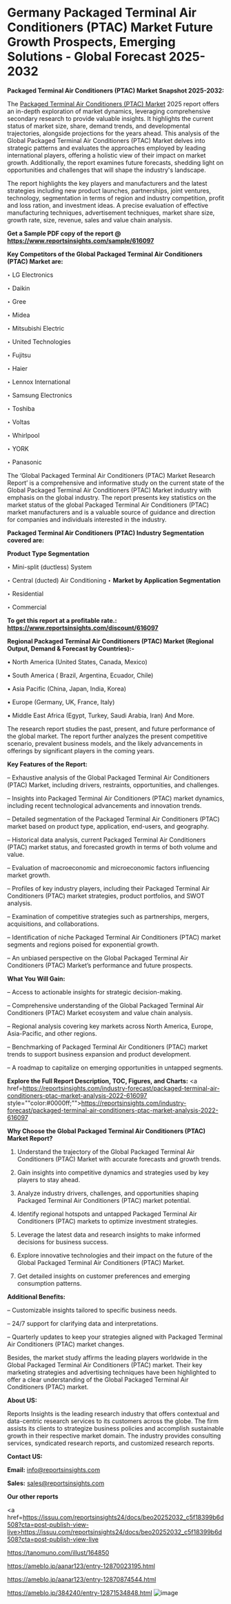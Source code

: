 # Germany Packaged Terminal Air Conditioners (PTAC) Market Future Growth Prospects, Emerging Solutions - Global Forecast 2025-2032

<strong>Packaged Terminal Air Conditioners (PTAC) Market Snapshot 2025-2032:</strong>

The <a href=https://www.reportsinsights.com/sample/616097>Packaged Terminal Air Conditioners (PTAC) Market</a> 2025 report offers an in-depth exploration of market dynamics, leveraging comprehensive secondary research to provide valuable insights. It highlights the current status of market size, share, demand trends, and developmental trajectories, alongside projections for the years ahead. This analysis of the Global Packaged Terminal Air Conditioners (PTAC) Market delves into strategic patterns and evaluates the approaches employed by leading international players, offering a holistic view of their impact on market growth. Additionally, the report examines future forecasts, shedding light on opportunities and challenges that will shape the industry's landscape.

The report highlights the key players and manufacturers and the latest strategies including new product launches, partnerships, joint ventures, technology, segmentation in terms of region and industry competition, profit and loss ration, and investment ideas. A precise evaluation of effective manufacturing techniques, advertisement techniques, market share size, growth rate, size, revenue, sales and value chain analysis.

<strong>Get a Sample PDF copy of the report @ <a href=https://www.reportsinsights.com/sample/616097 style=color:#0000ff;>https://www.reportsinsights.com/sample/616097</a></strong>

<strong>Key Competitors of the Global Packaged Terminal Air Conditioners (PTAC) Market are:</strong>

‣ LG Electronics

‣ Daikin

‣ Gree

‣ Midea

‣ Mitsubishi Electric

‣ United Technologies

‣ Fujitsu

‣ Haier

‣ Lennox International

‣ Samsung Electronics

‣ Toshiba

‣ Voltas

‣ Whirlpool

‣ YORK

‣ Panasonic

The ‘Global Packaged Terminal Air Conditioners (PTAC) Market Research Report’ is a comprehensive and informative study on the current state of the Global Packaged Terminal Air Conditioners (PTAC) Market industry with emphasis on the global industry. The report presents key statistics on the market status of the global Packaged Terminal Air Conditioners (PTAC) market manufacturers and is a valuable source of guidance and direction for companies and individuals interested in the industry.

<strong>Packaged Terminal Air Conditioners (PTAC) Industry Segmentation covered are:</strong>

<strong>Product Type Segmentation</strong>

‣ Mini-split (ductless) System

‣ Central (ducted) Air Conditioning
‣ 
<strong>Market by Application Segmentation</strong>

‣ Residential

‣ Commercial

<strong>To get this report at a profitable rate.: <a href=https://www.reportsinsights.com/discount/616097 style=color:#0000ff;>https://www.reportsinsights.com/discount/616097</a></strong>

<strong>Regional Packaged Terminal Air Conditioners (PTAC) Market (Regional Output, Demand &amp; Forecast by Countries):-</strong>

• North America (United States, Canada, Mexico)

• South America ( Brazil, Argentina, Ecuador, Chile)

• Asia Pacific (China, Japan, India, Korea)

• Europe (Germany, UK, France, Italy)

• Middle East Africa (Egypt, Turkey, Saudi Arabia, Iran) And More.

The research report studies the past, present, and future performance of the global market. The report further analyzes the present competitive scenario, prevalent business models, and the likely advancements in offerings by significant players in the coming years.

<strong>Key Features of the Report:</strong>

– Exhaustive analysis of the Global Packaged Terminal Air Conditioners (PTAC) Market, including drivers, restraints, opportunities, and challenges.

– Insights into Packaged Terminal Air Conditioners (PTAC) market dynamics, including recent technological advancements and innovation trends.

– Detailed segmentation of the Packaged Terminal Air Conditioners (PTAC) market based on product type, application, end-users, and geography.

– Historical data analysis, current Packaged Terminal Air Conditioners (PTAC) market status, and forecasted growth in terms of both volume and value.

– Evaluation of macroeconomic and microeconomic factors influencing market growth.

– Profiles of key industry players, including their Packaged Terminal Air Conditioners (PTAC) market strategies, product portfolios, and SWOT analysis.

– Examination of competitive strategies such as partnerships, mergers, acquisitions, and collaborations.

– Identification of niche Packaged Terminal Air Conditioners (PTAC) market segments and regions poised for exponential growth.

– An unbiased perspective on the Global Packaged Terminal Air Conditioners (PTAC) Market’s performance and future prospects.

<strong>What You Will Gain:</strong>

– Access to actionable insights for strategic decision-making.

– Comprehensive understanding of the Global Packaged Terminal Air Conditioners (PTAC) Market ecosystem and value chain analysis.

– Regional analysis covering key markets across North America, Europe, Asia-Pacific, and other regions.

– Benchmarking of Packaged Terminal Air Conditioners (PTAC) market trends to support business expansion and product development.

– A roadmap to capitalize on emerging opportunities in untapped segments.

<strong>Explore the Full Report Description, TOC, Figures, and Charts:</strong>
<a href=https://reportsinsights.com/industry-forecast/packaged-terminal-air-conditioners-ptac-market-analysis-2022-616097 style=""color:#0000ff;"">https://reportsinsights.com/industry-forecast/packaged-terminal-air-conditioners-ptac-market-analysis-2022-616097</a>

<strong>Why Choose the Global Packaged Terminal Air Conditioners (PTAC) Market Report?</strong>

1. Understand the trajectory of the Global Packaged Terminal Air Conditioners (PTAC) Market with accurate forecasts and growth trends.

2. Gain insights into competitive dynamics and strategies used by key players to stay ahead.

3. Analyze industry drivers, challenges, and opportunities shaping Packaged Terminal Air Conditioners (PTAC) market potential.

4. Identify regional hotspots and untapped Packaged Terminal Air Conditioners (PTAC) markets to optimize investment strategies.

5. Leverage the latest data and research insights to make informed decisions for business success.

6. Explore innovative technologies and their impact on the future of the Global Packaged Terminal Air Conditioners (PTAC) Market.

7. Get detailed insights on customer preferences and emerging consumption patterns.

<strong>Additional Benefits:</strong>

– Customizable insights tailored to specific business needs.

– 24/7 support for clarifying data and interpretations.

– Quarterly updates to keep your strategies aligned with Packaged Terminal Air Conditioners (PTAC) market changes.

Besides, the market study affirms the leading players worldwide in the Global Packaged Terminal Air Conditioners (PTAC) market. Their key marketing strategies and advertising techniques have been highlighted to offer a clear understanding of the Global Packaged Terminal Air Conditioners (PTAC) market.

<strong><strong>About US</strong>:</strong>

Reports Insights is the leading research industry that offers contextual and data-centric research services to its customers across the globe. The firm assists its clients to strategize business policies and accomplish sustainable growth in their respective market domain. The industry provides consulting services, syndicated research reports, and customized research reports.

<strong>Contact US:</strong>

<p class=><b>Email:</b> <a href=mailto:info@reportsinsights.com>info@reportsinsights.com</a></p>
<p class=><b>Sales:</b> <a href=mailto:sales@reportsinsights.com>sales@reportsinsights.com</a></p>

<strong>Our other reports</strong>

<a href=https://issuu.com/reportsinsights24/docs/beo20252032_c5f18399b6d508?cta=post-publish-view-live>https://issuu.com/reportsinsights24/docs/beo20252032_c5f18399b6d508?cta=post-publish-view-live</a>

<a href=https://tanomuno.com/illust/164850>https://tanomuno.com/illust/164850</a>

<a href=https://ameblo.jp/aanar123/entry-12870023195.html>https://ameblo.jp/aanar123/entry-12870023195.html</a>

<a href=https://ameblo.jp/aanar123/entry-12870874544.html>https://ameblo.jp/aanar123/entry-12870874544.html</a>

<a href=https://ameblo.jp/384240/entry-12871534848.html>https://ameblo.jp/384240/entry-12871534848.html</a>
![image](https://github.com/user-attachments/assets/947ea86c-202a-4b45-82cb-16f22823bab8)

